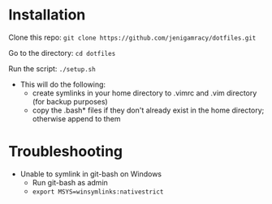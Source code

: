 # Installation

Clone this repo: `git clone https://github.com/jenigamracy/dotfiles.git`

Go to the directory: `cd dotfiles`

Run the script: `./setup.sh`
- This will do the following:
    - create symlinks in your home directory to .vimrc and .vim directory (for backup purposes)
    - copy the .bash\* files if they don't already exist in the home directory; otherwise append to them

# Troubleshooting

- Unable to symlink in git-bash on Windows
    - Run git-bash as admin
    - `export MSYS=winsymlinks:nativestrict`
